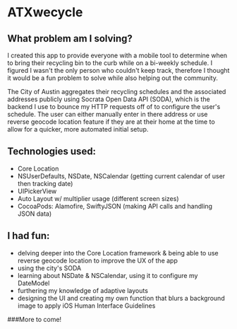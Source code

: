 # ATXwecycle
## What problem am I solving?
I created this app to provide everyone with a mobile tool to determine
when to bring their recycling bin to the curb while on a bi-weekly schedule. I figured I
wasn't the only person who couldn't keep track, therefore I thought it 
would be a fun problem to solve while also helping out the community.

The City of Austin aggregates their recycling schedules and the associated addresses publicly using Socrata Open Data API (SODA), which
is the backend I use to bounce my HTTP requests off of to configure the user's schedule. The user can either manually enter in there address or use reverse geocode location feature
if they are at their home at the time to allow for a quicker, more automated initial setup.

## Technologies used:
  * Core Location
  * NSUserDefaults, NSDate, NSCalendar (getting current calendar of user then tracking date)
  * UIPickerView
  * Auto Layout w/ multiplier usage (different screen sizes)
  * CocoaPods: Alamofire, SwiftyJSON (making API calls and handling JSON data)
  
## I had fun:
  * delving deeper into the Core Location framework & being able to use reverse geocode location to improve the UX of the app
  * using the city's SODA
  * learning about NSDate & NSCalendar, using it to configure my DateModel
  * furthering my knowledge of adaptive layouts
  * designing the UI and creating my own function that blurs a background image to apply iOS Human Interface Guidelines 
  
###More to come!
